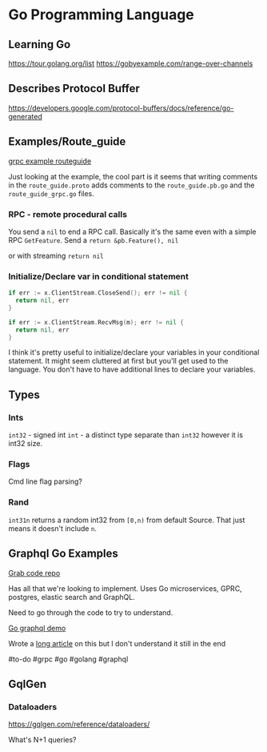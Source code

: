 # Go Programming Language

## Learning Go

https://tour.golang.org/list
https://gobyexample.com/range-over-channels

## Describes Protocol Buffer

https://developers.google.com/protocol-buffers/docs/reference/go-generated

## Examples/Route_guide

[grpc example routeguide](https://grpc.io/docs/languages/go/basics/#generating-client-and-server-code)

Just looking at the example, the cool part is it seems that writing comments in the `route_guide.proto` adds comments to the `route_guide.pb.go` and the `route_guide_grpc.go` files.

### RPC - remote procedural calls

You send a `nil` to end a RPC call. Basically it's the same even with a simple RPC `GetFeature`. Send a `return &pb.Feature(), nil`

or with streaming `return nil`

### Initialize/Declare var in conditional statement
```go
if err := x.ClientStream.CloseSend(); err != nil {
  return nil, err
}

if err := x.ClientStream.RecvMsg(m); err != nil {
  return nil, err
}
```

I think it's pretty useful to initialize/declare your variables in your conditional statement. It might seem cluttered at first but you'll get used to the language. You don't have to have additional lines to declare your variables.

## Types

### Ints

`int32` - signed int
`int` - a distinct type separate than `int32` however it is int32 size.

### Flags

Cmd line flag parsing?

### Rand

`int31n` returns a random int32 from `[0,n)` from default Source. That just means it doesn't include `n`.

## Graphql Go Examples

[Grab code repo](https://github.com/mishnit/Grab)

Has all that we're looking to implement. Uses Go microservices, GPRC, postgres, elastic search and GraphQL.

Need to go through the code to try to understand.

[Go graphql demo](https://github.com/ridhamtarpara/go-graphql-demo)

Wrote a [long article](https://www.freecodecamp.org/news/deep-dive-into-graphql-with-golang-d3e02a429ac3/) on this but I don't understand it still in the end

#to-do #grpc #go #golang #graphql

## GqlGen

### Dataloaders

https://gqlgen.com/reference/dataloaders/

What's N+1 queries?
